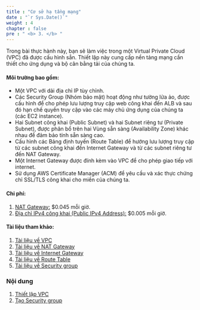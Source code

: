 ```yaml
---
title : "Cơ sở hạ tầng mạng"
date : "`r Sys.Date()`"
weight : 4
chapter : false
pre : " <b> 3. </b> "
---
```

Trong bài thực hành này, bạn sẽ làm việc trong một Virtual Private Cloud (VPC) đã được cấu hình sẵn. Thiết lập này cung cấp nền tảng mạng cần thiết cho ứng dụng và bộ cân bằng tải của chúng ta.

#### Môi trường bao gồm:

  - Một VPC với dải địa chỉ IP tùy chỉnh.
  - Các Security Group (Nhóm bảo mật) hoạt động như tường lửa ảo, được cấu hình để cho phép lưu lượng truy cập web công khai đến ALB và sau đó hạn chế quyền truy cập vào các máy chủ ứng dụng của chúng ta (các EC2 instance).
  - Hai Subnet công khai (Public Subnet) và hai Subnet riêng tư (Private Subnet), được phân bổ trên hai Vùng sẵn sàng (Availability Zone) khác nhau để đảm bảo tính sẵn sàng cao.
  - Cấu hình các Bảng định tuyến (Route Table) để hướng lưu lượng truy cập từ các subnet công khai đến Internet Gateway và từ các subnet riêng tư đến NAT Gateway.
  - Một Internet Gateway được đính kèm vào VPC để cho phép giao tiếp với internet.
  - Sử dụng AWS Certificate Manager (ACM) để yêu cầu và xác thực chứng chỉ SSL/TLS công khai cho miền của chúng ta.

#### Chi phí:

1.  [NAT Gateway:](https://aws.amazon.com/vi/vpc/pricing/) $0.045 mỗi giờ.
2.  [Địa chỉ IPv4 công khai (Public IPv4 Address):](https://aws.amazon.com/vi/vpc/pricing/) $0.005 mỗi giờ.

#### Tài liệu tham khảo:

1.  [Tài liệu về VPC](https://docs.aws.amazon.com/vpc/)
2.  [Tài liệu về NAT Gateway](https://docs.aws.amazon.com/vpc/latest/userguide/vpc-nat-gateway.html)
3.  [Tài liệu về Internet Gateway](https://docs.aws.amazon.com/vpc/latest/userguide/VPC_Internet_Gateway.html)
4.  [Tài liệu về Route Table](https://docs.aws.amazon.com/vpc/latest/userguide/VPC_Route_Tables.html)
5.  [Tài liệu về Security group](https://docs.aws.amazon.com/vpc/latest/userguide/vpc-security-groups.html)

### Nội dung

1.  [Thiết lập VPC](https://www.google.com/search?q=3.1-CreateVPC/)
2.  [Tạo Security group](https://www.google.com/search?q=3.2-CreateSecurityGroup/)